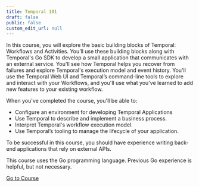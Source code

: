 ```yaml
---
title: Temporal 101
draft: false
public: false
custom_edit_url: null
---
```


In this course, you will explore the basic building blocks of Temporal: Workflows and Activities. You’ll use these building blocks along with Temporal's Go SDK to develop a small application that communicates with an external service. You'll see how Temporal helps you recover from failures and explore Temporal's execution model and event history. You'll use the Temporal Web UI and Temporal’s command-line tools to explore and interact with your Workflows, and you'll use what you've learned to add new features to your existing workflow.

When you've completed the course, you'll be able to:

- Configure an environment for developing Temporal Applications
- Use Temporal to describe and implement a business process.
- Interpret Temporal's workflow execution model.
- Use Temporal’s tooling to manage the lifecycle of your application.

To be successful in this course, you should have experience writing back-end applications that rely on external APIs.

This course uses the Go programming language. Previous Go experience is helpful, but not necessary.

<a className="button button--primary" href="https://temporal.talentlms.com/catalog/info/id:126">Go to Course</a>
  